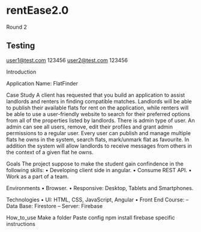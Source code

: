 # rentEase2.0
Round 2
## Testing
user1@test.com
123456
user2@test.com
123456

Introduction

Application Name: FlatFinder

Case Study
A client has requested that you build an application to assist landlords and renters in finding
compatible matches. Landlords will be able to publish their available flats for rent on the application,
while renters will be able to use a user-friendly website to search for their preferred options from all
of the properties listed by landlords.
There is admin type of user. An admin can see all users, remove, edit their profiles and grant admin
permissions to a regular user.
Every user can publish and manage multiple flats he owns in the system, search flats, mark/unmark
flat as favourite. In addition the system will allow landlords to receive messages from others in the
context of a given flat he owns.

Goals
The project suppose to make the student gain confindence in the following skills:
• Developing client side in angular.
• Consume REST API.
• Work as a part of a team.

Environments
• Browser.
• Responsive: Desktop, Tablets and Smartphones.

Technologies
• UI: HTML, CSS, JavaScript, Angular
• Front End Course:
– Data Base: Firestore
– Server: Firebase

How_to_use
Make a folder
Paste config
npm install
firebase specific instructions
